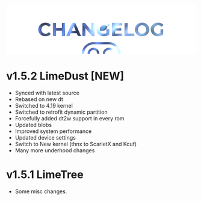  <img src="https://raw.githubusercontent.com/DroidX-UI-Devices/Official_Devices/13/banners/changelogs.png" />

# v1.5.2 LimeDust [NEW]

- Synced with latest source
- Rebased on new dt
- Switched to 4.19 kernel
- Switched to retrofit dynamic partition
- Forcefully added dt2w support in every rom
- Updated blobs
- Improved system performance
- Updated device settings
- Switch to New kernel (thnx to ScarletX and Kcuf)
- Many more underhood changes

# v1.5.1 LimeTree

- Some misc changes.
